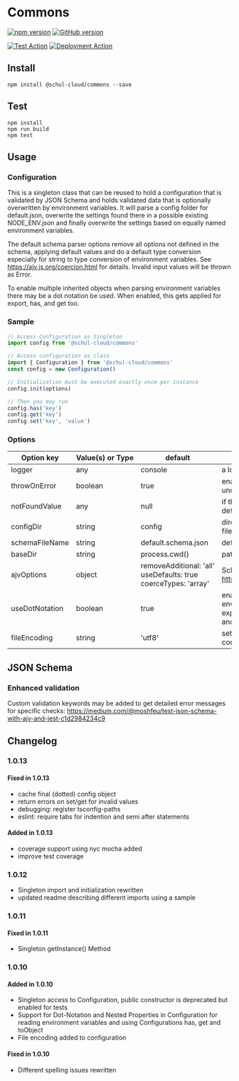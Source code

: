 # Commons

[![npm version](https://badge.fury.io/js/%40schul-cloud%2Fcommons.svg)](https://www.npmjs.com/package/@schul-cloud/commons)
[![GitHub version](https://badge.fury.io/gh/schul-cloud%2Fcommons.svg)](https://github.com/schul-cloud/commons)

[![Test Action](https://github.com/schul-cloud/commons/workflows/Node%20CI/badge.svg)](https://github.com/schul-cloud/commons/actions)
[![Deployment Action](https://github.com/schul-cloud/commons/workflows/Build%20and%20Publish/badge.svg)](https://github.com/schul-cloud/commons/actions)


<!--
[![Build Status][travis-image]][travis-url]
[![Dependency Status][daviddm-image]][daviddm-url]
[![Coverage percentage][coveralls-image]][coveralls-url]
[![experimental](http://badges.github.io/stability-badges/dist/experimental.svg)](http://github.com/badges/stability-badges)
-->

## Install

    npm install @schul-cloud/commons --save

## Test

    npm install
    npm run build
    npm test

## Usage

### Configuration

This is a singleton class that can be reused to hold a configuration that is validated by JSON Schema and holds validated data that is optionally overwritten by environment variables. It will parse a config folder for default.json, overwrite the settings found there in a possible existing NODE_ENV.json and finally overwrite the settings based on equally named environment variables.

The default schema parser options remove all options not defined in the schema, applying default values and do a default type conversion especially for string to type conversion of environment variables. See https://ajv.js.org/coercion.html for details. Invalid input values will be thrown as Error.

To enable multiple inherited objects when parsing environment variables there may be a dot notation be used. When enabled, this gets applied for export, has, and get too.

### Sample

```javascript
// Access Configuration as Singleton
import config from '@schul-cloud/commons'

// Access configuration as class
import { Configuration } from '@schul-cloud/commons'
const config = new Configuration()

// Initialization must be executed exactly once per instance
config.init(options)

// Then you may run 
config.has('key')
config.get('key')
config.set('key', 'value')
```

### Options

| Option&nbsp;key | Value(s)&nbsp;or&nbsp;Type | default | Description |
|----------------|-----------------------|----------------------------------------------------------------|-----------------------------------------------------------------------------------------------------------------------------------------|
| logger | any | console | a logger instance |
| throwOnError | boolean | true | enable throwing an error when an undefined configuration value is requested |
| notFoundValue | any | null | if throwOnError is not set true, an alternate default value may returned |
| configDir | string | config | directory where schema and configuration files are located |
| schemaFileName | string | default.schema.json | default schema file name |
| baseDir | string | process.cwd() | path to folder where configDir is located |
| ajvOptions | object | removeAdditional:&nbsp;'all' <br>useDefaults:&nbsp;true <br>coerceTypes:&nbsp;'array' | Schema Parser Options, see https://github.com/epoberezkin/ajv#options |
| useDotNotation | boolean | true | enables dot notation for parsing environment variables (not json files!) and exporting the current config using has, get, and toObject. |
| fileEncoding | string | 'utf8' | set file encoding for imported schema and configuration files  |


## JSON Schema

### Enhanced validation

Custom validation keywords may be added to get detailed error messages for specific checks: 
https://medium.com/@moshfeu/test-json-schema-with-ajv-and-jest-c1d2984234c9

## Changelog

### 1.0.13

#### Fixed in 1.0.13

- cache final (dotted) config object
- return errors on set/get for invalid values
- debugging: register tsconfig-paths
- eslint: require tabs for indention and semi after statements

#### Added in 1.0.13

- coverage support using nyc mocha added
- improve test coverage

### 1.0.12

- Singleton import and initialization rewritten
- updated readme describing different imports using a sample

### 1.0.11

#### Fixed in 1.0.11

- Singleton getInstance() Method

### 1.0.10

#### Added in 1.0.10

- Singleton access to Configuration, public constructor is deprecated but enabled for tests
- Support for Dot-Notation and Nested Properties in Configuration for reading environment variables and using Configurations has, get and toObject
- File encoding added to configuration

#### Fixed in 1.0.10

- Different spelling issues rewritten
